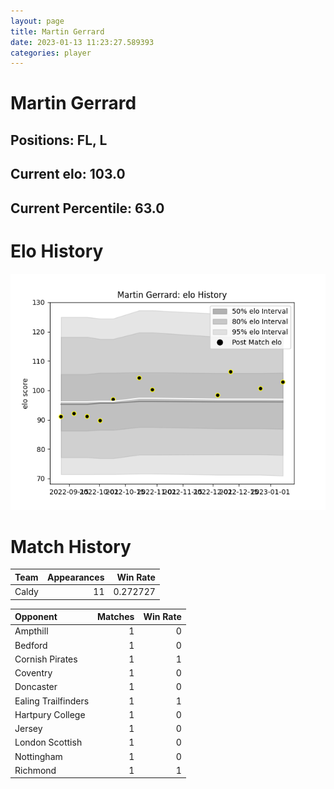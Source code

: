 ```yaml
---  
layout: page  
title: Martin Gerrard  
date: 2023-01-13 11:23:27.589393  
categories: player  
---
```

# Martin Gerrard

## Positions: FL, L

## Current elo: 103.0

## Current Percentile: 63.0

# Elo History


![elo history](history_MartinGerrard.png)
# Match History


| Team   |   Appearances |   Win Rate |
|:-------|--------------:|-----------:|
| Caldy  |            11 |   0.272727 |

| Opponent            |   Matches |   Win Rate |
|:--------------------|----------:|-----------:|
| Ampthill            |         1 |          0 |
| Bedford             |         1 |          0 |
| Cornish Pirates     |         1 |          1 |
| Coventry            |         1 |          0 |
| Doncaster           |         1 |          0 |
| Ealing Trailfinders |         1 |          1 |
| Hartpury College    |         1 |          0 |
| Jersey              |         1 |          0 |
| London Scottish     |         1 |          0 |
| Nottingham          |         1 |          0 |
| Richmond            |         1 |          1 |